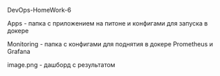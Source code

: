 DevOps-HomeWork-6

Apps - папка с приложением на питоне и конфигами для запуска в докере

Monitoring - папка с конфигами для поднятия в докере Prometheus и Grafana

image.png - дашборд с результатом
